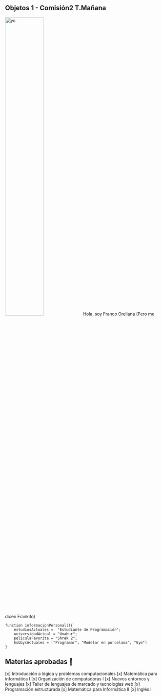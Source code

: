 ## Objetos 1 - Comisión2 T.Mañana  
<img src="https://img.freepik.com/vector-premium/emoji-cara-nerd-emoticon-inteligente-gafas_3482-1932.jpg?w=20004" alt="yo" style="width: 50%; margin:auto;">
Hola, soy Franco Orellana  
(Pero me dicen Frankito)  

```
function informacionPersonal(){
    estudiosActuales =  "Estudiante de Programación";
    universidadActual = "Unahur";
    peliculaFavorita = "Shrek 2";
    hobbysActuales = ["Programar", "Modelar en porcelana", "Gym"]
}
```
## Materias aprobadas :book:
[x] Introducción a lógica y problemas computacionales
[x] Matemática para informática I
[x] Organización de computadoras I 
[x] Nuevos entornos y lenguajes
[x] Taller de lenguajes de marcado y tecnologías web
[x] Programación estructurada
[x] Matemática para Informática II
[x] Inglés I



